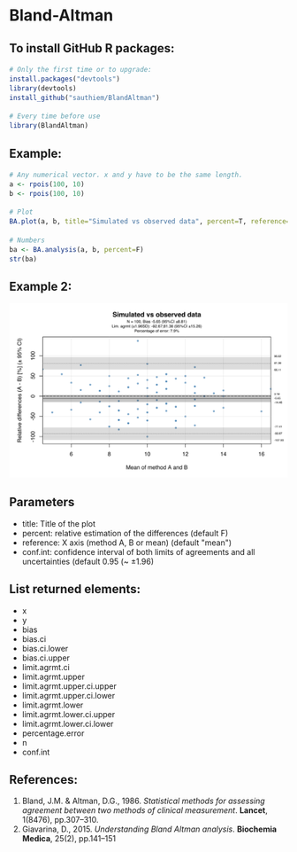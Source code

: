 # Bland-Altman

## To install GitHub R packages:

```R
# Only the first time or to upgrade:
install.packages("devtools")
library(devtools)
install_github("sauthiem/BlandAltman")

# Every time before use
library(BlandAltman)
```


## Example:

```R
# Any numerical vector. x and y have to be the same length.
a <- rpois(100, 10)
b <- rpois(100, 10)

# Plot
BA.plot(a, b, title="Simulated vs observed data", percent=T, reference="mean", conf.int=0.95)

# Numbers
ba <- BA.analysis(a, b, percent=F)
str(ba)

```

## Example 2:

![BA Example](BA.svg)


## Parameters

- title: Title of the plot
- percent: relative estimation of the differences (default F)
- reference: X axis (method A, B or mean) (default "mean")
- conf.int: confidence interval of both limits of agreements and all uncertainties (default 0.95 (~ ±1.96)

## List returned elements:

- x
- y
- bias
- bias.ci
- bias.ci.lower
- bias.ci.upper
- limit.agrmt.ci
- limit.agrmt.upper
- limit.agrmt.upper.ci.upper
- limit.agrmt.upper.ci.lower
- limit.agrmt.lower
- limit.agrmt.lower.ci.upper
- limit.agrmt.lower.ci.lower
- percentage.error
- n
- conf.int


## References:

1) Bland, J.M. & Altman, D.G., 1986. *Statistical methods for assessing agreement between two methods of clinical measurement*. **Lancet**, 1(8476), pp.307–310.
2) Giavarina, D., 2015. *Understanding Bland Altman analysis*. **Biochemia Medica**, 25(2), pp.141–151
